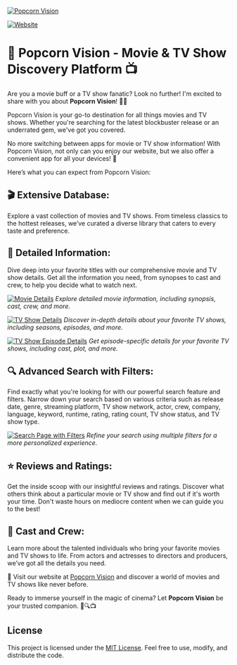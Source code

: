 [![Popcorn Vision](https://fachryafrz.vercel.app/projects/popcorn-vision/home.png)](https://popcornvision.vercel.app)

[![Website](https://img.shields.io/badge/Popcorn%20Vision-Discover%20your%20favorite%20film%20now!-blue)](https://popcornvision.vercel.app)

# 🎥 Popcorn Vision - Movie & TV Show Discovery Platform 📺

Are you a movie buff or a TV show fanatic? Look no further! I'm excited to share with you about **Popcorn Vision**! 🍿🌟

Popcorn Vision is your go-to destination for all things movies and TV shows. Whether you're searching for the latest blockbuster release or an underrated gem, we've got you covered.

No more switching between apps for movie or TV show information! With Popcorn Vision, not only can you enjoy our website, but we also offer a convenient app for all your devices! 📱

Here’s what you can expect from Popcorn Vision:

## 🎬 Extensive Database:

Explore a vast collection of movies and TV shows. From timeless classics to the hottest releases, we’ve curated a diverse library that caters to every taste and preference.

## 📝 Detailed Information:

Dive deep into your favorite titles with our comprehensive movie and TV show details. Get all the information you need, from synopses to cast and crew, to help you decide what to watch next.

[![Movie Details](https://fachryafrz.vercel.app/projects/popcorn-vision/movie-details.png)](https://popcornvision.vercel.app)
_Explore detailed movie information, including synopsis, cast, crew, and more._

[![TV Show Details](https://fachryafrz.vercel.app/projects/popcorn-vision/tv-shows-details.png)](https://popcornvision.vercel.app)
_Discover in-depth details about your favorite TV shows, including seasons, episodes, and more._

[![TV Show Episode Details](https://fachryafrz.vercel.app/projects/popcorn-vision/tv-shows-episode-details.png)](https://popcornvision.vercel.app)
_Get episode-specific details for your favorite TV shows, including cast, plot, and more._

## 🔍 Advanced Search with Filters:

Find exactly what you're looking for with our powerful search feature and filters. Narrow down your search based on various criteria such as release date, genre, streaming platform, TV show network, actor, crew, company, language, keyword, runtime, rating, rating count, TV show status, and TV show type.

[![Search Page with Filters](https://fachryafrz.vercel.app/projects/popcorn-vision/search.png)](https://popcornvision.vercel.app)
_Refine your search using multiple filters for a more personalized experience._

## ⭐️ Reviews and Ratings:

Get the inside scoop with our insightful reviews and ratings. Discover what others think about a particular movie or TV show and find out if it's worth your time. Don't waste hours on mediocre content when we can guide you to the best!

## 👥 Cast and Crew:

Learn more about the talented individuals who bring your favorite movies and TV shows to life. From actors and actresses to directors and producers, we’ve got all the details you need.

🎉 Visit our website at [Popcorn Vision](https://popcornvision.vercel.app) and discover a world of movies and TV shows like never before.

Ready to immerse yourself in the magic of cinema? Let **Popcorn Vision** be your trusted companion. 🍿🔍📺

## License

This project is licensed under the [MIT License](LICENSE.md). Feel free to use, modify, and distribute the code.
